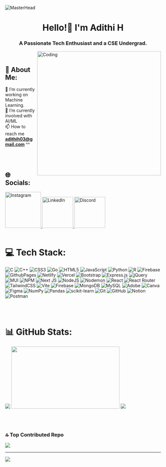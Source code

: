 ![MasterHead](https://qrangers.com/wp-content/uploads/2021/09/Banner-Introduction-to-3D-Animation.png)
<h1 align="center">Hello!👋 I'm Adithi H </h1>
<h3 align="center">A Passionate Tech Enthusiast and a CSE Undergrad.</h3>
<img align="right" alt="Coding" width="400" src="https://user-images.githubusercontent.com/74038190/221352975-94759904-aa4c-4032-a8ab-b546efb9c478.gif">

<br>

## 💫 About Me:

🔭 I’m currently working on Machine Learning.<br>🌱 I’m currently involved with AI/ML <br>📫 How to reach me **adithih03@gmail.com** ^^

<br>
<br>

## 🌐 Socials:

<a href="https://instagram.com/ad3.7z">
  <img 
    src="https://img.shields.io/badge/Instagram-%23E4405F.svg?logo=Instagram&logoColor=white" 
    alt="Instagram" 
    style="width: 116px;" 
  />
</a>
<a href="https://linkedin.com/in/adithi-h-03841a30a/">
  <img 
    src="https://img.shields.io/badge/LinkedIn-%230077B5.svg?logo=linkedin&logoColor=white" 
    alt="LinkedIn" 
    style="width: 100px;" 
  />
</a>
<a href="https://discord.gg/cozyme_">
  <img 
    src="https://img.shields.io/badge/Discord-%237289DA.svg?logo=discord&logoColor=white" 
    alt="Discord" 
    style="width: 100px;" 
  />
</a>


<br>
<br>

# 💻 Tech Stack:
![C](https://img.shields.io/badge/c-%2300599C.svg?style=flat-square&logo=c&logoColor=white) ![C++](https://img.shields.io/badge/c++-%2300599C.svg?style=flat-square&logo=c%2B%2B&logoColor=white) ![CSS3](https://img.shields.io/badge/css3-%231572B6.svg?style=flat-square&logo=css3&logoColor=white) ![Go](https://img.shields.io/badge/go-%2300ADD8.svg?style=flat-square&logo=go&logoColor=white) ![HTML5](https://img.shields.io/badge/html5-%23E34F26.svg?style=flat-square&logo=html5&logoColor=white) ![JavaScript](https://img.shields.io/badge/javascript-%23323330.svg?style=flat-square&logo=javascript&logoColor=%23F7DF1E) ![Python](https://img.shields.io/badge/python-3670A0?style=flat-square&logo=python&logoColor=ffdd54) ![R](https://img.shields.io/badge/r-%23276DC3.svg?style=flat-square&logo=r&logoColor=white) ![Firebase](https://img.shields.io/badge/firebase-%23039BE5.svg?style=flat-square&logo=firebase) ![GithubPages](https://img.shields.io/badge/github%20pages-121013?style=flat-square&logo=github&logoColor=white) ![Netlify](https://img.shields.io/badge/netlify-%23000000.svg?style=flat-square&logo=netlify&logoColor=#00C7B7) ![Vercel](https://img.shields.io/badge/vercel-%23000000.svg?style=flat-square&logo=vercel&logoColor=white) ![Bootstrap](https://img.shields.io/badge/bootstrap-%238511FA.svg?style=flat-square&logo=bootstrap&logoColor=white) ![Express.js](https://img.shields.io/badge/express.js-%23404d59.svg?style=flat-square&logo=express&logoColor=%2361DAFB) ![jQuery](https://img.shields.io/badge/jquery-%230769AD.svg?style=flat-square&logo=jquery&logoColor=white) ![MUI](https://img.shields.io/badge/MUI-%230081CB.svg?style=flat-square&logo=mui&logoColor=white) ![NPM](https://img.shields.io/badge/NPM-%23CB3837.svg?style=flat-square&logo=npm&logoColor=white) ![Next JS](https://img.shields.io/badge/Next-black?style=flat-square&logo=next.js&logoColor=white) ![NodeJS](https://img.shields.io/badge/node.js-6DA55F?style=flat-square&logo=node.js&logoColor=white) ![Nodemon](https://img.shields.io/badge/NODEMON-%23323330.svg?style=flat-square&logo=nodemon&logoColor=%BBDEAD) ![React](https://img.shields.io/badge/react-%2320232a.svg?style=flat-square&logo=react&logoColor=%2361DAFB) ![React Router](https://img.shields.io/badge/React_Router-CA4245?style=flat-square&logo=react-router&logoColor=white) ![TailwindCSS](https://img.shields.io/badge/tailwindcss-%2338B2AC.svg?style=flat-square&logo=tailwind-css&logoColor=white) ![Vite](https://img.shields.io/badge/vite-%23646CFF.svg?style=flat-square&logo=vite&logoColor=white) ![Firebase](https://img.shields.io/badge/firebase-a08021?style=flat-square&logo=firebase&logoColor=ffcd34) ![MongoDB](https://img.shields.io/badge/MongoDB-%234ea94b.svg?style=flat-square&logo=mongodb&logoColor=white) ![MySQL](https://img.shields.io/badge/mysql-4479A1.svg?style=flat-square&logo=mysql&logoColor=white) ![Adobe](https://img.shields.io/badge/adobe-%23FF0000.svg?style=flat-square&logo=adobe&logoColor=white) ![Canva](https://img.shields.io/badge/Canva-%2300C4CC.svg?style=flat-square&logo=Canva&logoColor=white) ![Figma](https://img.shields.io/badge/figma-%23F24E1E.svg?style=flat-square&logo=figma&logoColor=white) ![NumPy](https://img.shields.io/badge/numpy-%23013243.svg?style=flat-square&logo=numpy&logoColor=white) ![Pandas](https://img.shields.io/badge/pandas-%23150458.svg?style=flat-square&logo=pandas&logoColor=white) ![scikit-learn](https://img.shields.io/badge/scikit--learn-%23F7931E.svg?style=flat-square&logo=scikit-learn&logoColor=white) ![Git](https://img.shields.io/badge/git-%23F05033.svg?style=flat-square&logo=git&logoColor=white) ![GitHub](https://img.shields.io/badge/github-%23121011.svg?style=flat-square&logo=github&logoColor=white) ![Notion](https://img.shields.io/badge/Notion-%23000000.svg?style=flat-square&logo=notion&logoColor=white) ![Postman](https://img.shields.io/badge/Postman-FF6C37?style=flat-square&logo=postman&logoColor=white)

<br>
<br>

# 📊 GitHub Stats:
![](https://github-readme-stats.vercel.app/api?username=a-cozzzy&theme=github_dark&hide_border=false&include_all_commits=false&count_private=false) <img 
  src="https://github-readme-stats.vercel.app/api/top-langs/?username=a-cozzzy&theme=github_dark&hide_border=false&include_all_commits=false&count_private=false&layout=compact" 
  style="width: 350px; height: 200px;" 
/>
![](https://github-readme-streak-stats.herokuapp.com/?user=a-cozzzy&theme=github_dark&hide_border=false)

<br>
<br>

### 🔝 Top Contributed Repo
![](https://github-contributor-stats.vercel.app/api?username=a-cozzzy&limit=5&theme=dark&combine_all_yearly_contributions=true)

---
[![](https://visitcount.itsvg.in/api?id=a-cozzzy&icon=0&color=0)](https://visitcount.itsvg.in)

<!-- Proudly created with GPRM ( https://gprm.itsvg.in ) -->
